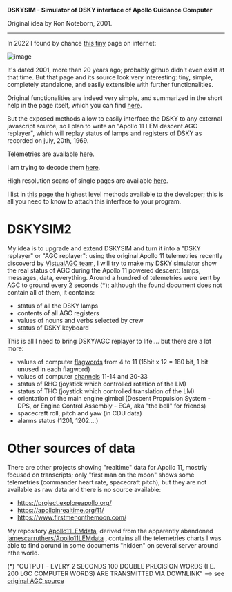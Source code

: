 **DSKYSIM - Simulator of DSKY interface of Apollo Guidance Computer**

Original idea by Ron Noteborn, 2001.

--------------------

In 2022 I found by chance [this tiny](http://apollo.spaceborn.dk/dsky-sim.html) page on internet:

![image](https://user-images.githubusercontent.com/1620953/151132558-5482724c-248b-49eb-afa7-16bcde3f0528.png)

It's dated 2001, more than 20 years ago; probably github didn't even exist at that time. But that page and its source look very interesting: tiny, simple, completely standalone, and easily extensible with further functionalities.

Original functionalities are indeed very simple, and summarized in the short help in the page itself, which you can find [here](https://github.com/jumpjack/dskysim/wiki/Original-help).

But the exposed methods allow to easily interface the DSKY to any external javascript source, so I plan to write an "Apollo 11 LEM descent AGC replayer", which will replay status of lamps and registers of DSKY as recorded on july, 20th, 1969. 

Telemetries are available [here](http://www.ibiblio.org/apollo/Documents/apollo_11_computer_words.pdf).

I am trying to decode them [here](https://github.com/jumpjack/dskysim/wiki/Decoding-AGC-telemetries).

High resolution scans of single pages are available [here](https://ia902308.us.archive.org/view_archive.php?archive=/27/items/apollo_11_computer_words/apollo_11_computer_words_jp2.zip).


I list in [this page](https://github.com/jumpjack/dskysim/wiki/Dskysim-methods) the highest level methods available to the developer; this is all you need to know to attach this interface to your program.

# DSKYSIM2

My idea is to upgrade and extend DSKYSIM and turn it into a "DSKY replayer" or "AGC replayer": using the original Apollo 11 telemetries recently discoverd by [VistualAGC team](https://github.com/virtualagc/virtualagc), I will try to make my DSKY simulator show the real status of AGC during the Apollo 11 powered descent: lamps, messages, data, everything. Around a hundred of telemetries were sent by AGC to ground every 2 seconds (*); although the found document does not contain all of them, it contains:
- status of all the DSKY lamps
- contents of all AGC registers
- values of nouns and verbs selected by crew
- status of DSKY keyboard


This is all I need to bring DSKY/AGC replayer to life.... but there are a lot more:
- values of computer [flagwords](https://github.com/virtualagc/virtualagc/blob/a9f2fd2d4c313497bbf98e80a0cbef0dc87faf09/LMY99R0/FLAGWORD_ASSIGNMENTS.agc) from 4 to 11 (15bit x 12 = 180 bit, 1 bit unused in each flagword)
- values of computer [channels](https://github.com/virtualagc/virtualagc/blob/a9f2fd2d4c313497bbf98e80a0cbef0dc87faf09/LMY99R0/INPUT_OUTPUT_CHANNEL_BIT_DESCRIPTIONS.agc) 11-14 and 30-33
- status of RHC (joystick which controlled rotation of the LM)
- status of THC (joystick which controlled translation of the LM)
- orientation of the main engine gimbal (Descent Propulsion System - DPS, or Engine Control Assembly - ECA, aka "the bell" for friends)
- spacecraft roll, pitch and yaw (in CDU data)
- alarms status (1201, 1202....)

# Other sources of data
There are other projects showing "realtime" data for Apollo 11, mostrly focused on transcripts; only "first man on the moon" shows some telemetries (commander heart rate, spacecraft pitch), but they are not available as raw data and there is no source available:
 - https://project.exploreapollo.org/
 - https://apolloinrealtime.org/11/
 - https://www.firstmenonthemoon.com/

My repository [Apollo11LEMdata](https://github.com/jumpjack/Apollo11LEMdata), derived from the apparently abandoned [jamescarruthers/Apollo11LEMdata](https://github.com/jamescarruthers/Apollo11LEMdata) , contains all the telemetries charts I was able to find aorund in some documents "hidden" on several server around nthe world.


(*) "OUTPUT - EVERY 2 SECONDS 100 DOUBLE PRECISION WORDS (I.E. 200 LGC COMPUTER WORDS) ARE TRANSMITTED VIA DOWNLINK" --> see [original AGC source](https://github.com/virtualagc/virtualagc/blob/a9f2fd2d4c313497bbf98e80a0cbef0dc87faf09/LMY99R0/DOWN-TELEMETRY_PROGRAM.agc#L109)
